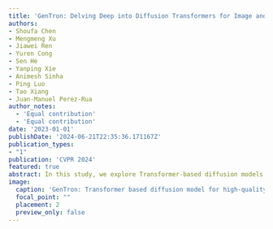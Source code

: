 ```yaml
---
title: 'GenTron: Delving Deep into Diffusion Transformers for Image and Video Generation'
authors:
- Shoufa Chen
- Mengmeng Xu
- Jiawei Ren
- Yuren Cong
- Sen He
- Yanping Xie
- Animesh Sinha
- Ping Luo
- Tao Xiang
- Juan-Manuel Perez-Rua
author_notes:
  - 'Equal contribution'
  - 'Equal contribution'
date: '2023-01-01'
publishDate: '2024-06-21T22:35:36.171167Z'
publication_types:
- "1"
publication: 'CVPR 2024'
featured: true
abstract: In this study, we explore Transformer-based diffusion models for image and video generation. Despite the dominance of Transformer architectures in various fields due to their flexibility and scalability, the visual generative domain primarily utilizes CNN-based U-Net architectures, particularly in diffusion-based models. We introduce GenTron, a family of Generative models employing Transformer-based diffusion, to address this gap. Our initial step was to adapt Diffusion Transformers (DiTs) from class to text conditioning, a process involving thorough empirical exploration of the conditioning mechanism. We then scale GenTron from approximately 900M to over 3B parameters, observing significant improvements in visual quality. Furthermore, we extend GenTron to text-to-video generation, incorporating novel motion-free guidance to enhance video quality. In human evaluations against SDXL, GenTron achieves a 51.1% win rate in visual quality (with a 19.8% draw rate), and a 42.3% win rate in text alignment (with a 42.9% draw rate). GenTron also excels in the T2I-CompBench, underscoring its strengths in compositional generation. We believe this work will provide meaningful insights and serve as a valuable reference for future research.
image:
  caption: 'GenTron: Transformer based diffusion model for high-quality text-to-image/video generation.'
  focal_point: ""
  placement: 2
  preview_only: false
---
```

